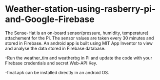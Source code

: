 # Weather-station-using-rasberry-pi-and-Google-Firebase
 The Sense-Hat is an on-board sensor(pressure, humidity, temperature) attachement for the Pi. The sensor values are taken every 30 minutes and stored in Firebase.
 An android app is built using MIT App Inventor to view and analyse the data stored in Firebase database.


-Run the weather_tim and weatherbg in Pi and update the code with your Firebase credentials and secret Web-API Key.

-final.apk can be installed directly in an android OS.
